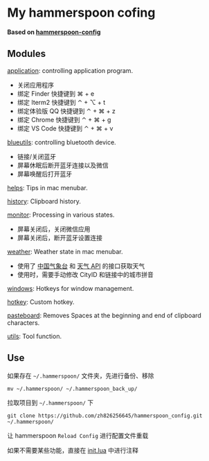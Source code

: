 # My hammerspoon cofing

**Based on [hammerspoon-config](https://github.com/wangshub/hammerspoon-config)**

## Modules

[application](./modules/application.lua): controlling application program.

- 关闭应用程序
- 绑定 Finder 快捷键到 ⌘ + e
- 绑定 Iterm2 快捷键到 ⌃ + ⌥ + t
- 绑定体验版 QQ 快捷键到 ⌃ + ⌘ + z
- 绑定 Chrome 快捷键到 ⌃ + ⌘ + g
- 绑定 VS Code 快捷键到 ⌃ + ⌘ + v

[blueutils](./modules/blueutils.lua): controlling bluetooth device.

- 链接/关闭蓝牙
- 屏幕休眠后断开蓝牙连接以及微信
- 屏幕唤醒后打开蓝牙

[helps](./modules/helps.lua): Tips in mac menubar.

[history](./modules/history.lua): Clipboard history.

[monitor](./modules/monitor.lua): Processing in various states.

- 屏幕关闭后，关闭微信应用
- 屏幕关闭后，断开蓝牙设置连接

[weather](./modules/weather.lua): Weather state in mac menubar.

- 使用了 [中国气象台](http://www.nmc.cn) 和 [天气 API](https://www.tianqiapi.com) 的接口获取天气
- 使用时，需要手动修改 CityID 和链接中的城市拼音

[windows](./modules/windows.lua): Hotkeys for window management.

[hotkey](./modules/hotkey.lua): Custom hotkey.

[pasteboard](./modules/pasteboard.lua): Removes Spaces at the beginning and end of clipboard characters.

[utils](./modules/utils.lua): Tool function.

## Use

如果存在 `~/.hammerspoon/` 文件夹，先进行备份、移除

```shell script
mv ~/.hammerspoon/ ~/.hammerspoon_back_up/
```

拉取项目到 `~/.hammerspoon/` 下

```shell script
git clone https://github.com/zh826256645/hammerspoon_config.git ~/.hammerspoon/

```

让 hammerspoon `Reload Config` 进行配置文件重载

如果不需要某些功能，直接在 [init.lua](init.lua) 中进行注释
